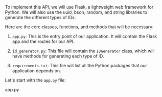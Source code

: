 To implement this API, we will use Flask, a lightweight web framework for Python. We will also use the uuid, bson, random, and string libraries to generate the different types of IDs. 

Here are the core classes, functions, and methods that will be necessary:

1. `app.py`: This is the entry point of our application. It will contain the Flask app and the routes for our API.

2. `id_generator.py`: This file will contain the `IDGenerator` class, which will have methods for generating each type of ID.

3. `requirements.txt`: This file will list all the Python packages that our application depends on.

Let's start with the `app.py` file:

app.py
